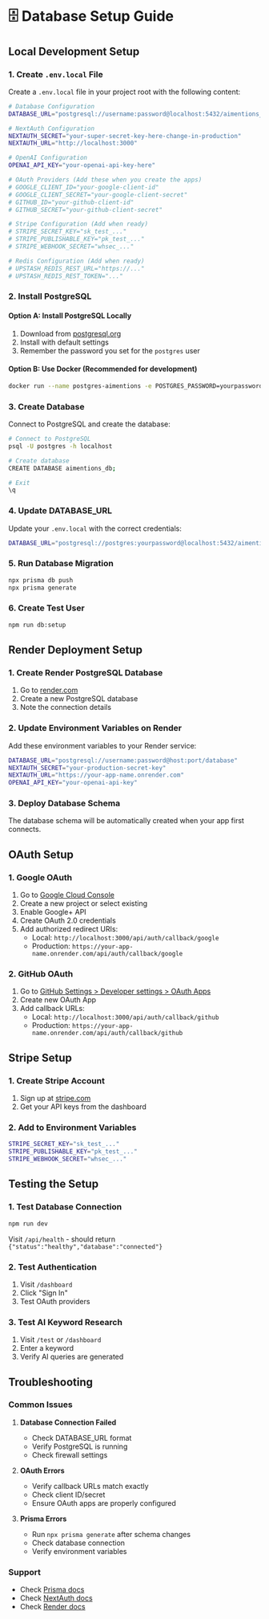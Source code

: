 # 🗄️ Database Setup Guide

## Local Development Setup

### 1. Create `.env.local` File

Create a `.env.local` file in your project root with the following content:

```bash
# Database Configuration
DATABASE_URL="postgresql://username:password@localhost:5432/aimentions_db"

# NextAuth Configuration
NEXTAUTH_SECRET="your-super-secret-key-here-change-in-production"
NEXTAUTH_URL="http://localhost:3000"

# OpenAI Configuration
OPENAI_API_KEY="your-openai-api-key-here"

# OAuth Providers (Add these when you create the apps)
# GOOGLE_CLIENT_ID="your-google-client-id"
# GOOGLE_CLIENT_SECRET="your-google-client-secret"
# GITHUB_ID="your-github-client-id"
# GITHUB_SECRET="your-github-client-secret"

# Stripe Configuration (Add when ready)
# STRIPE_SECRET_KEY="sk_test_..."
# STRIPE_PUBLISHABLE_KEY="pk_test_..."
# STRIPE_WEBHOOK_SECRET="whsec_..."

# Redis Configuration (Add when ready)
# UPSTASH_REDIS_REST_URL="https://..."
# UPSTASH_REDIS_REST_TOKEN="..."
```

### 2. Install PostgreSQL

#### Option A: Install PostgreSQL Locally
1. Download from [postgresql.org](https://www.postgresql.org/download/)
2. Install with default settings
3. Remember the password you set for the `postgres` user

#### Option B: Use Docker (Recommended for development)
```bash
docker run --name postgres-aimentions -e POSTGRES_PASSWORD=yourpassword -e POSTGRES_DB=aimentions_db -p 5432:5432 -d postgres:15
```

### 3. Create Database

Connect to PostgreSQL and create the database:

```bash
# Connect to PostgreSQL
psql -U postgres -h localhost

# Create database
CREATE DATABASE aimentions_db;

# Exit
\q
```

### 4. Update DATABASE_URL

Update your `.env.local` with the correct credentials:

```bash
DATABASE_URL="postgresql://postgres:yourpassword@localhost:5432/aimentions_db"
```

### 5. Run Database Migration

```bash
npx prisma db push
npx prisma generate
```

### 6. Create Test User

```bash
npm run db:setup
```

## Render Deployment Setup

### 1. Create Render PostgreSQL Database

1. Go to [render.com](https://render.com)
2. Create a new PostgreSQL database
3. Note the connection details

### 2. Update Environment Variables on Render

Add these environment variables to your Render service:

```bash
DATABASE_URL="postgresql://username:password@host:port/database"
NEXTAUTH_SECRET="your-production-secret-key"
NEXTAUTH_URL="https://your-app-name.onrender.com"
OPENAI_API_KEY="your-openai-api-key"
```

### 3. Deploy Database Schema

The database schema will be automatically created when your app first connects.

## OAuth Setup

### 1. Google OAuth

1. Go to [Google Cloud Console](https://console.cloud.google.com/)
2. Create a new project or select existing
3. Enable Google+ API
4. Create OAuth 2.0 credentials
5. Add authorized redirect URIs:
   - Local: `http://localhost:3000/api/auth/callback/google`
   - Production: `https://your-app-name.onrender.com/api/auth/callback/google`

### 2. GitHub OAuth

1. Go to [GitHub Settings > Developer settings > OAuth Apps](https://github.com/settings/developers)
2. Create new OAuth App
3. Add callback URLs:
   - Local: `http://localhost:3000/api/auth/callback/github`
   - Production: `https://your-app-name.onrender.com/api/auth/callback/github`

## Stripe Setup

### 1. Create Stripe Account

1. Sign up at [stripe.com](https://stripe.com)
2. Get your API keys from the dashboard

### 2. Add to Environment Variables

```bash
STRIPE_SECRET_KEY="sk_test_..."
STRIPE_PUBLISHABLE_KEY="pk_test_..."
STRIPE_WEBHOOK_SECRET="whsec_..."
```

## Testing the Setup

### 1. Test Database Connection

```bash
npm run dev
```

Visit `/api/health` - should return `{"status":"healthy","database":"connected"}`

### 2. Test Authentication

1. Visit `/dashboard`
2. Click "Sign In"
3. Test OAuth providers

### 3. Test AI Keyword Research

1. Visit `/test` or `/dashboard`
2. Enter a keyword
3. Verify AI queries are generated

## Troubleshooting

### Common Issues

1. **Database Connection Failed**
   - Check DATABASE_URL format
   - Verify PostgreSQL is running
   - Check firewall settings

2. **OAuth Errors**
   - Verify callback URLs match exactly
   - Check client ID/secret
   - Ensure OAuth apps are properly configured

3. **Prisma Errors**
   - Run `npx prisma generate` after schema changes
   - Check database connection
   - Verify environment variables

### Support

- Check [Prisma docs](https://www.prisma.io/docs/)
- Check [NextAuth docs](https://next-auth.js.org/)
- Check [Render docs](https://render.com/docs)
